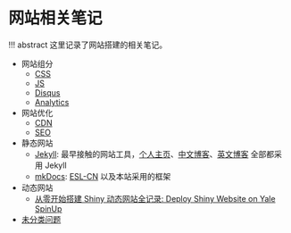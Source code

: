 # 网站相关笔记

!!! abstract
    这里记录了网站搭建的相关笔记。


- 网站组分
    - [CSS](css.md)
    - [JS](js.md)
    - [Disqus](disqus.md)
    - [Analytics](analytics.md)
- 网站优化
    - [CDN](cdn.md)
    - [SEO](seo.md)
- 静态网站
    - [Jekyll](jekyll.md): 最早接触的网站工具，[个人主页](https://hohoweiya.xyz/)、[中文博客](https://blog.hohoweiya.xyz/)、[英文博客](https://stats.hohoweiya.xyz/) 全部都采用 Jekyll
    - [mkDocs](mkdocs.md): [ESL-CN](https://esl.hohoweiya.xyz/) 以及本站采用的框架
- 动态网站
    - [从零开始搭建 Shiny 动态网站全记录: Deploy Shiny Website on Yale SpinUp](2024-06-10-spinup-rshiny.md)
- [未分类问题](general.md)

